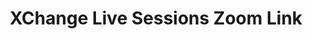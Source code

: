 ---
title: XChange Live Sessions Zoom Link
redirect_to: https://ateneo-edu.zoom.us/j/2162160020?pwd=WEttS24vM1QwVlhiN1BCN1ZBWHJKdz09
redirect_from: 
  - /XChange2022_ LiveSessionsZoom
  - /xchange2022_ livesessionszoom
---